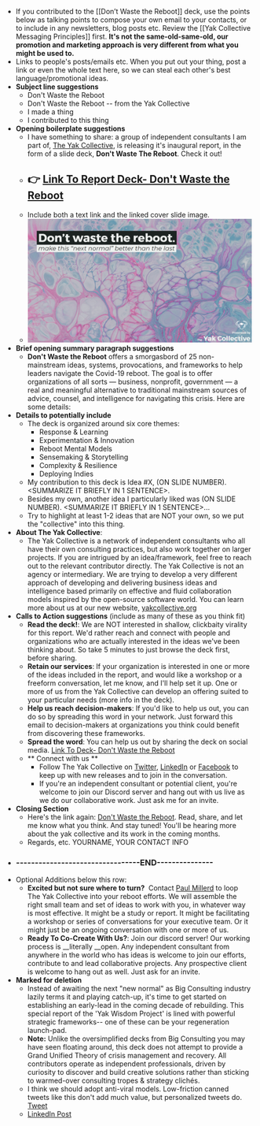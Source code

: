 - If you contributed to the [[Don’t Waste the Reboot]] deck, use the points below as talking points to compose your own email to your contacts, or to include in any newsletters, blog posts etc. Review the [[Yak Collective Messaging Principles]] first. **It's not the same-old-same-old, our promotion and marketing approach is very different from what you might be used to.**
- Links to people's posts/emails etc. When you put out your thing, post a link or even the whole text here, so we can steal each other's best language/promotional ideas.
- **Subject line suggestions**
    - Don't Waste the Reboot
    - Don't Waste the Reboot -- from the Yak Collective
    - I made a thing
    - I contributed to this thing
- **Opening boilerplate suggestions**
    - I have something to share: a group of independent consultants I am part of, [The Yak Collective](https://yakcollective.org), is releasing it's inaugural report, in the form of a slide deck, __Don't Waste The Reboot__.  Check it out! 
    - ## 👉 [Link To Report Deck- Don't Waste the Reboot](https://yakcollective.org/reports/yak-wisdom)
    - Include both a text link and the linked cover slide image.
    - ![](./images/aHR0cHM6Ly9maXJlYmFzZXN0b3JhZ2UuZ29vZ2xlYXBpcy5jb20vdjAvYi9maXJlc2NyaXB0LTU3N2EyLmFwcHNwb3QuY29tL28vaW1ncyUyRmFwcCUyRkFydE9mR2lnJTJGUjcxNk16Q1NCZj9hbHQ9bWVkaWEmdG9rZW49ODQwMDJmZTAtNGE1NC00ZWY1LThlYjUtMjk4ZTVjNTZkNzVj)
- **Brief opening summary paragraph suggestions**
    - __Don't Waste the Reboot__  offers a smorgasbord of 25 non-mainstream ideas, systems, provocations, and frameworks to help leaders navigate the Covid-19 reboot. The goal is to offer organizations of all sorts — business, nonprofit, government — a real and meaningful alternative to traditional mainstream sources of advice, counsel, and intelligence for navigating this crisis. Here are some details:
- **Details to potentially include**
    - The deck is organized around six core themes: 
        - Response & Learning
        - Experimentation & Innovation
        - Reboot Mental Models
        - Sensemaking & Storytelling 
        - Complexity & Resilience 
        - Deploying Indies  
    - My contribution to this deck is Idea #X, <NAME OF YOUR IDEA HERE>  (ON SLIDE NUMBER). <SUMMARIZE IT BRIEFLY IN 1 SENTENCE>. 
    - Besides my own, another idea I particularly liked was <NAME OF ANOTHER IDEA HERE>  (ON SLIDE NUMBER). <SUMMARIZE IT BRIEFLY IN 1 SENTENCE>... 
    - Try to highlight at least 1-2 ideas that are NOT your own, so we put the "collective" into this thing.
- **About The Yak Collective**: 
    - The Yak Collective is a network of independent consultants who all have their own consulting practices, but also work together on larger projects. If you are intrigued by an idea/framework, feel free to reach out to the relevant contributor directly. The Yak Collective is not an agency or intermediary. We are trying to develop a very different approach of developing and delivering business ideas and intelligence based primarily on effective and fluid collaboration models inspired by the open-source software world. You can learn more about us at our new website, [yakcollective.org](https://yakcollective.org)
- **Calls to Action suggestions** (include as many of these as you think fit)
    - **Read the deck!**: We are NOT interested in shallow, clickbaity virality for this report. We'd rather reach and connect with people and organizations who are actually interested in the ideas we've been thinking about. So take 5 minutes to just browse the deck first, before sharing.
    - **Retain our services**: If your organization is interested in one or more of the ideas included in the report, and would like a workshop or a freeform conversation, let me know, and I'll help set it up. One or more of us from the Yak Collective can develop an offering suited to your particular needs (more info in the deck).
    - **Help us reach decision-makers**: If you'd like to help us out, you can do so by spreading this word in your network. Just forward this email to decision-makers at organizations you think could benefit from discovering these frameworks. 
    - **Spread the word**: You can help us out by sharing the deck on social media. [Link To Deck- Don't Waste the Reboot](https://yakcollective.org/reports/yak-wisdom)
    - ** Connect with us **
        - Follow The Yak Collective on [Twitter](https://twitter.com/yak_collective), [LinkedIn](https://www.linkedin.com/company/yak-collective) or [Facebook](https://www.facebook.com/The-Yak-Collective-115005446854705) to keep up with new releases and to join in the conversation. 
        - If you're an independent consultant or potential client, you're welcome to join our Discord server and hang out with us live as we do our collaborative work. Just ask me for an invite.
- **Closing Section**
    - Here's the link again: [Don't Waste the Reboot](https://yakcollective.org/reports/yak-wisdom). Read, share, and let me know what you think. And stay tuned! You'll be hearing more about the yak collective and its work in the coming months.
    - Regards, etc. YOURNAME, YOUR CONTACT INFO
- ### **---------------------------------END---------------**
- Optional Additions below this row:
    - **Excited but not sure where to turn?**  Contact [Paul Millerd](mailto:pmillerd@gmail.com) to loop The Yak Collective into your reboot efforts. We will assemble the right small team and set of ideas to work with you, in whatever way is most effective. It might be a study or report. It might be facilitating a workshop or series of conversations for your executive team. Or it might just be an ongoing conversation with one or more of us. 
    - **Ready To Co-Create With Us?**: Join our discord server! Our working process is __literally __open. Any independent consultant from anywhere in the world who has ideas is welcome to join our efforts, contribute to and lead collaborative projects. Any prospective client is welcome to hang out as well. Just ask for an invite.
- **Marked for deletion**
    - Instead of awaiting the next "new normal" as Big Consulting industry lazily terms it and playing catch-up, it's time to get started on establishing an early-lead in the coming decade of rebuilding. This special report of the 'Yak Wisdom Project' is lined with powerful strategic frameworks-- one of these can be your regeneration launch-pad.  
    - **Note:** Unlike the oversimplified decks from Big Consulting you may have seen floating around, this deck does not attempt to provide a Grand Unified Theory of crisis management and recovery. All contributors operate as independent professionals, driven by curiosity to discover and build creative solutions rather than sticking to warmed-over consulting tropes & strategy clichés. 
    - I think we should adopt anti-viral models. Low-friction canned tweets like this don't add much value, but personalized tweets do. [Tweet](https://twitter.com/intent/tweet?url=https%3A%2F%2Fyakcollective.org%2Freports%2Fyak-wisdom&text=25%20indie%20consultants%2C%2025%20ideas%2C%206%20emergent%20themes.%20%20Make%20the%20next%20%22new%20normal%22%20better%20than%20the%20last.%20%20Courtesy%20of%20%40yak_collective)
    - [LinkedIn Post](http://www.linkedin.com/shareArticle?mini=true&url=https%3A%2F%2Fyakcollective.org%2Freports%2Fyak-wisdom&title=25%20indie%20consultants%2C%2025%20ideas%2C%206%20emergent%20themes.%20%20Make%20the%20next%20%22new%20normal%22%20better%20than%20the%20last.%20%20Unlock%20the%20wisdom%20of%20the%20Yak%20Collective)
